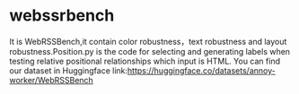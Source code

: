 # webssrbench
It is WebRSSBench,it contain color robustness，text robustness and layout robustness.Position.py is the code for selecting and generating labels when testing relative positional relationships which input is HTML. You can find our dataset in Huggingface link:https://huggingface.co/datasets/annoy-worker/WebRSSBench
